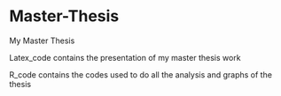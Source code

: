 # Master-Thesis
My Master Thesis

Latex_code contains the presentation of my master thesis work

R_code contains the codes used to do all the analysis and graphs of the thesis
